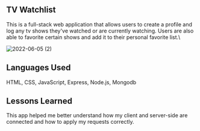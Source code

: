 ## TV Watchlist 
This is a full-stack web application that allows users to create a profile and log any tv shows they've watched or are currently watching. Users are also able to 
favorite certain shows and add it to their personal favorite list.\

![2022-06-05 (2)](https://user-images.githubusercontent.com/102920855/172067127-44db3be9-f0d7-4c4a-9898-452b17c53769.png)

## Languages Used
HTML, CSS, JavaScript, Express, Node.js, Mongodb

## Lessons Learned
This app helped me better understand how my client and server-side are connected and how to apply my requests correctly.
